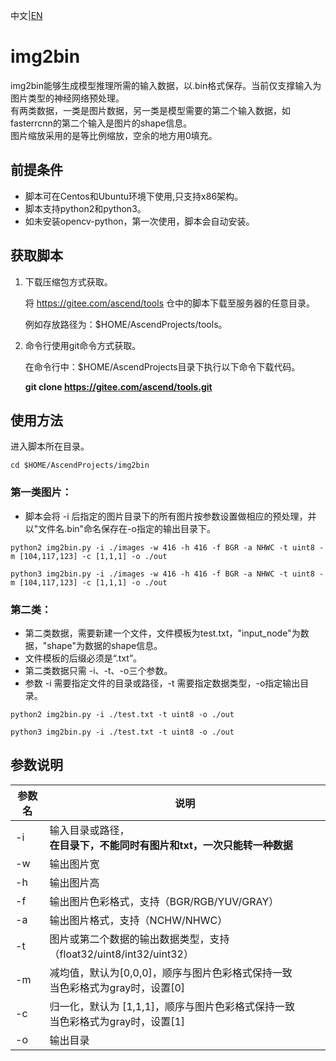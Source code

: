 中文|[EN](README_EN.md)

# img2bin

img2bin能够生成模型推理所需的输入数据，以.bin格式保存。当前仅支撑输入为图片类型的神经网络预处理。  
有两类数据，一类是图片数据，另一类是模型需要的第二个输入数据，如fasterrcnn的第二个输入是图片的shape信息。  
图片缩放采用的是等比例缩放，空余的地方用0填充。

## 前提条件  

- 脚本可在Centos和Ubuntu环境下使用,只支持x86架构。  
- 脚本支持python2和python3。
- 如未安装opencv-python，第一次使用，脚本会自动安装。

## 获取脚本

1. 下载压缩包方式获取。

   将 https://gitee.com/ascend/tools 仓中的脚本下载至服务器的任意目录。

   例如存放路径为：$HOME/AscendProjects/tools。

2. 命令行使用git命令方式获取。

   在命令行中：$HOME/AscendProjects目录下执行以下命令下载代码。

   **git clone  https://gitee.com/ascend/tools.git**

## 使用方法
进入脚本所在目录。
```
cd $HOME/AscendProjects/img2bin
```

### 第一类图片：
- 脚本会将 -i 后指定的图片目录下的所有图片按参数设置做相应的预处理，并以"文件名.bin"命名保存在-o指定的输出目录下。

```
python2 img2bin.py -i ./images -w 416 -h 416 -f BGR -a NHWC -t uint8 -m [104,117,123] -c [1,1,1] -o ./out
```
```
python3 img2bin.py -i ./images -w 416 -h 416 -f BGR -a NHWC -t uint8 -m [104,117,123] -c [1,1,1] -o ./out
```
### 第二类：
- 第二类数据，需要新建一个文件，文件模板为test.txt，"input_node"为数据，"shape"为数据的shape信息。  
- 文件模板的后缀必须是“.txt”。
- 第二类数据只需 -i、-t、-o三个参数。
- 参数 -i 需要指定文件的目录或路径，-t 需要指定数据类型，-o指定输出目录。

```
python2 img2bin.py -i ./test.txt -t uint8 -o ./out
```
```
python3 img2bin.py -i ./test.txt -t uint8 -o ./out
```

## 参数说明

| 参数名        | 说明   |
| -     | - |
| -i        | 输入目录或路径， <br>**在目录下，不能同时有图片和txt，一次只能转一种数据**       |
| -w        | 输出图片宽      |
| -h        | 输出图片高      |
| -f        | 输出图片色彩格式，支持（BGR/RGB/YUV/GRAY）      |
| -a        | 输出图片格式，支持（NCHW/NHWC）      |
| -t        | 图片或第二个数据的输出数据类型，支持（float32/uint8/int32/uint32）      |
| -m        | 减均值，默认为[0,0,0]，顺序与图片色彩格式保持一致  <br>当色彩格式为gray时，设置[0]    |
| -c        | 归一化，默认为 [1,1,1]，顺序与图片色彩格式保持一致  <br>当色彩格式为gray时，设置[1]      |
| -o        | 输出目录      |